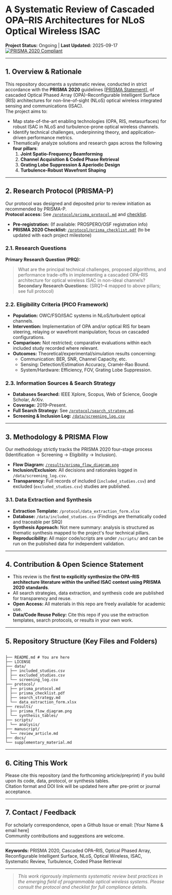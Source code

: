 # A Systematic Review of Cascaded OPA–RIS Architectures for NLoS Optical Wireless ISAC
**Project Status:** Ongoing | **Last Updated:** 2025-09-17  
[![PRISMA 2020 Compliant](https://img.shields.io/badge/PRISMA-2020-blue.svg)](https://www.prisma-statement.org/)

---

## 1. Overview & Rationale
This repository documents a systematic review, conducted in strict accordance with the **PRISMA 2020** guidelines [[PRISMA Statement](https://www.prisma-statement.org/)], of cascaded Optical Phased Array (OPA)–Reconfigurable Intelligent Surface (RIS) architectures for non-line-of-sight (NLoS) optical wireless integrated sensing and communications (ISAC).  
The project aims to:
- Map state-of-the-art enabling technologies (OPA, RIS, metasurfaces) for robust ISAC in NLoS and turbulence-prone optical wireless channels.
- Identify technical challenges, underpinning theory, and application-driven performance metrics.
- Thematically analyze solutions and research gaps across the following **four pillars**:
  1. **Joint Spatio-Frequency Beamforming**
  2. **Channel Acquisition & Coded Phase Retrieval**
  3. **Grating Lobe Suppression & Aperiodic Design**
  4. **Turbulence-Robust Wavefront Shaping**

---

## 2. Research Protocol (PRISMA-P)
Our protocol was designed and deposited prior to review initiation as recommended by PRISMA-P.  
**Protocol access:** See [`/protocol/prisma_protocol.md`](./protocol/prisma_protocol.md) and [checklist](https://www.prisma-statement.org/PRISMAStatement/Checklist).
- **Pre-registration:** (If available: PROSPERO/OSF registration info)
- **PRISMA 2020 Checklist:** [`/protocol/prisma_checklist.pdf`](./protocol/prisma_checklist.pdf) (to be updated with each project milestone)

### 2.1. Research Questions
**Primary Research Question (PRQ):**
> What are the principal technical challenges, proposed algorithms, and performance trade-offs in implementing a cascaded OPA–RIS architecture for optical wireless ISAC in non-ideal channels?
**Secondary Research Questions:** (SRQ1–4 mapped to above pillars; see full protocol)

### 2.2. Eligibility Criteria (PICO Framework)
- **Population:** OWC/FSO/ISAC systems in NLoS/turbulent optical channels.
- **Intervention:** Implementation of OPA and/or optical RIS for beam steering, relaying or wavefront manipulation; focus on cascaded configurations.
- **Comparison:** Not restricted; comparative evaluations within each included study recorded where relevant.
- **Outcomes:** Theoretical/experimental/simulation results concerning:
  - Communication: BER, SNR, Channel Capacity, etc.
  - Sensing: Detection/Estimation Accuracy, Cramér-Rao Bound.
  - System/Hardware: Efficiency, FOV, Grating Lobe Suppression.

### 2.3. Information Sources & Search Strategy
- **Databases Searched:** IEEE Xplore, Scopus, Web of Science, Google Scholar, ArXiv.
- **Coverage:** 2019–Present.
- **Full Search Strategy:** See [`/protocol/search_strategy.md`](./protocol/search_strategy.md).
- **Screening & Inclusion Log:** [`/data/screening_log.csv`](./data/screening_log.csv)

---

## 3. Methodology & PRISMA Flow
Our methodology strictly tracks the PRISMA 2020 four-stage process (Identification → Screening → Eligibility → Inclusion).  
- **Flow Diagram:** [`/results/prisma_flow_diagram.png`](./results/prisma_flow_diagram.png)
- **Inclusion/Exclusion:** All decisions and rationales logged in `/data/screening_log.csv`.  
- **Transparency:** Full records of included (`included_studies.csv`) and excluded (`excluded_studies.csv`) studies are published.

### 3.1. Data Extraction and Synthesis
- **Extraction Template:** `/protocol/data_extraction_form.xlsx`
- **Database:** `/data/included_studies.csv` (Findings are thematically coded and traceable per SRQ)
- **Synthesis Approach:** Not mere summary: analysis is structured as thematic synthesis mapped to the project's four technical pillars.
- **Reproducibility:** All major code/scripts are under `/scripts/` and can be run on the published data for independent validation.

---

## 4. Contribution & Open Science Statement
- This review is the **first to explicitly synthesize the OPA–RIS architecture literature within the unified ISAC context using PRISMA 2020 standards**.
- All search strategies, data extraction, and synthesis code are published for transparency and reuse.
- **Open Access:** All materials in this repo are freely available for academic use.  
- **Data/Code Reuse Policy:** Cite this repo if you use the extraction templates, search protocols, or results in your own work.

---

## 5. Repository Structure (Key Files and Folders)
<code> 
├── README.md # You are here
├── LICENSE
├── data/
│ ├── included_studies.csv
│ ├── excluded_studies.csv
│ └── screening_log.csv
├── protocol/
│ ├── prisma_protocol.md
│ ├── prisma_checklist.pdf
│ ├── search_strategy.md
│ └── data_extraction_form.xlsx
├── results/
│ ├── prisma_flow_diagram.png
│ └── synthesis_tables/
├── scripts/
│ └── analysis/
├── manuscript/
│ └── review_article.md
├── docs/
└── supplementary_material.md </code>



---

## 6. Citing This Work
Please cite this repository (and the forthcoming article/preprint) if you build upon its code, data, protocol, or synthesis tables.  
Citation format and DOI link will be updated here after pre-print or journal acceptance.

---

## 7. Contact / Feedback
For scholarly correspondence, open a Github Issue or email: [Your Name & email here]  
Community contributions and suggestions are welcome.

---

**Keywords:** PRISMA 2020, Cascaded OPA–RIS, Optical Phased Array, Reconfigurable Intelligent Surface, NLoS, Optical Wireless, ISAC, Systematic Review, Turbulence, Coded Phase Retrieval

---

> _This work rigorously implements systematic review best practices in the emerging field of programmable optical wireless systems. Please consult the protocol and checklist for full compliance details._
